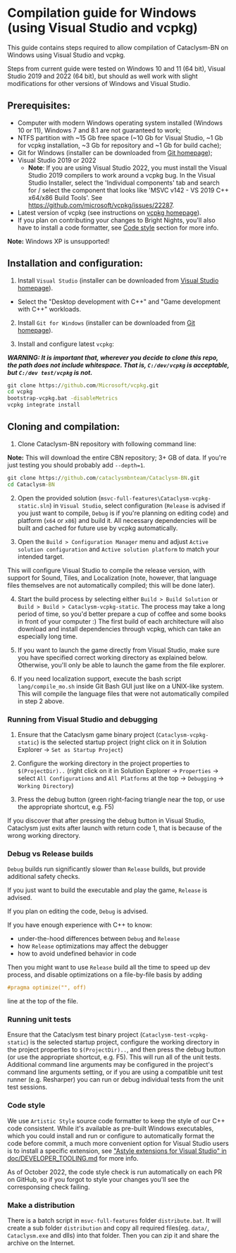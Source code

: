 # Compilation guide for Windows (using Visual Studio and vcpkg)

This guide contains steps required to allow compilation of Cataclysm-BN on Windows using Visual Studio and vcpkg.

Steps from current guide were tested on Windows 10 and 11 (64 bit), Visual Studio 2019 and 2022 (64 bit), but should as well work with slight modifications for other versions of Windows and Visual Studio.

## Prerequisites:

* Computer with modern Windows operating system installed (Windows 10 or 11), Windows 7 and 8.1 are not guaranteed to work;
* NTFS partition with ~15 Gb free space (~10 Gb for Visual Studio, ~1 Gb for vcpkg installation, ~3 Gb for repository and ~1 Gb for build cache);
* Git for Windows (installer can be downloaded from [Git homepage](https://git-scm.com/));
* Visual Studio 2019 or 2022
  * **Note**: If you are using Visual Studio 2022, you must install the Visual Studio 2019 compilers to work around a vcpkg bug. In the Visual Studio Installer, select the 'Individual components' tab and search for / select the component that looks like 'MSVC v142 - VS 2019 C++ x64/x86 Build Tools'. See https://github.com/microsoft/vcpkg/issues/22287.
* Latest version of vcpkg (see instructions on [vcpkg homepage](https://github.com/Microsoft/vcpkg)).
* If you plan on contributing your changes to Bright Nights, you'll also have to install a code formatter, see [Code style](#code-style) section for more info.

**Note:** Windows XP is unsupported!

## Installation and configuration:

1. Install `Visual Studio` (installer can be downloaded from [Visual Studio homepage](https://visualstudio.microsoft.com/)).

- Select the "Desktop development with C++" and "Game development with C++" workloads.

2. Install `Git for Windows` (installer can be downloaded from [Git homepage](https://git-scm.com/)).

3. Install and configure latest `vcpkg`:

***WARNING: It is important that, wherever you decide to clone this repo, the path does not include whitespace. That is, `C:/dev/vcpkg` is acceptable, but `C:/dev test/vcpkg` is not.***

```cmd
git clone https://github.com/Microsoft/vcpkg.git
cd vcpkg
bootstrap-vcpkg.bat -disableMetrics
vcpkg integrate install
```

## Cloning and compilation:

1. Clone Cataclysm-BN repository with following command line:

**Note:** This will download the entire CBN repository; 3+ GB of data. If you're just testing you should probably add `--depth=1`.

```cmd
git clone https://github.com/cataclysmbnteam/Cataclysm-BN.git
cd Cataclysm-BN
```

2. Open the provided solution (`msvc-full-features\Cataclysm-vcpkg-static.sln`) in `Visual Studio`, select configuration (`Release` is advised if you just want to compile, `Debug` is if you're planning on editing code) and platform (`x64` or `x86`) and build it. All necessary dependencies will be built and cached for future use by vcpkg automatically.

3. Open the `Build > Configuration Manager` menu and adjust `Active solution configuration` and `Active solution platform` to match your intended target.

This will configure Visual Studio to compile the release version, with support for Sound, Tiles, and Localization (note, however, that language files themselves are not automatically compiled; this will be done later).

4. Start the build process by selecting either `Build > Build Solution` or `Build > Build > Cataclysm-vcpkg-static`. The process may take a long period of time, so you'd better prepare a cup of coffee and some books in front of your computer :) The first build of each architecture will also download and install dependencies through vcpkg, which can take an especially long time.

5. If you want to launch the game directly from Visual Studio, make sure you have specified correct working directory as explained below. Otherwise, you'll only be able to launch the game from the file explorer.

6. If you need localization support, execute the bash script `lang/compile_mo.sh` inside Git Bash GUI just like on a UNIX-like system. This will compile the language files that were not automatically compiled in step 2 above.

### Running from Visual Studio and debugging

1. Ensure that the Cataclysm game binary project (`Cataclysm-vcpkg-static`) is the selected startup project (right click on it in Solution Explorer -> `Set as Startup Project`)

2. Configure the working directory in the project properties to `$(ProjectDir)..` (right click on it in Solution Explorer -> `Properties` -> select `All Configurations` and `All Platforms` at the top -> `Debugging` -> `Working Directory`)

3. Press the debug button (green right-facing triangle near the top, or use the appropriate shortcut, e.g. F5)

If you discover that after pressing the debug button in Visual Studio, Cataclysm just exits after launch with return code 1, that is because of the wrong working directory.

### Debug vs Release builds
`Debug` builds run significantly slower than `Release` builds, but provide additional safety checks.

If you just want to build the executable and play the game, `Release` is advised.

If you plan on editing the code, `Debug` is advised.

If you have enough experience with C++ to know:
- under-the-hood differences between `Debug` and `Release`
- how `Release` optimizations may affect the debugger
- how to avoid undefined behavior in code

Then you might want to use `Release` build all the time to speed up dev process, and disable optimizations on a file-by-file basis by adding
```c++
#pragma optimize("", off)
```
line at the top of the file.

### Running unit tests

Ensure that the Cataclysm test binary project (`Cataclysm-test-vcpkg-static`) is the selected startup project, configure the working directory in the project properties to `$(ProjectDir)..`, and then press the debug button (or use the appropriate shortcut, e.g. F5). This will run all of the unit tests. Additional command line arguments may be configured in the project's command line arguments setting, or if you are using a compatible unit test runner (e.g. Resharper) you can run or debug individual tests from the unit test sessions.

### Code style

We use `Artistic Style` source code formatter to keep the style of our C++ code consistent. While it's available as pre-built Windows executables, which you could install and run or configure to automatically format the code before commit, a much more convenient option for Visual Studio users is to install a specific extension, see ["Astyle extensions for Visual Studio" in doc/DEVELOPER_TOOLING.md](../DEVELOPER_TOOLING.md#astyle-extensions-for-visual-studio) for more info.

As of October 2022, the code style check is run automatically on each PR on GitHub, so if you forgot to style your changes you'll see the corresponsing check failing.

### Make a distribution

There is a batch script in `msvc-full-features` folder `distribute.bat`. It will create a sub folder `distribution` and copy all required files(eg. `data/`, `Cataclysm.exe` and dlls) into that folder. Then you can zip it and share the archive on the Internet.
